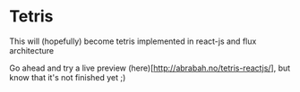 Tetris
=====

This will (hopefully) become tetris implemented in react-js and flux architecture

Go ahead and try a live preview (here)[http://abrabah.no/tetris-reactjs/], but know that it's not finished yet ;)
